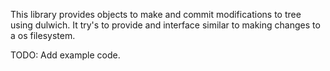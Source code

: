 This library provides objects to make and commit modifications to tree using dulwich. It try's to provide and interface
similar to making changes to a os filesystem.

TODO: Add example code.
